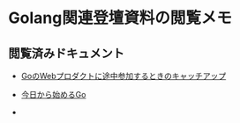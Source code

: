 # Golang関連登壇資料の閲覧メモ

## 閲覧済みドキュメント
- [GoのWebプロダクトに途中参加するときのキャッチアップ](/_documents/Golang関連登壇資料のメモ/GoのWebプロダクトに途中参加するときのキャッチアップ.md)

- [今日から始めるGo](/_documents/Golang関連登壇資料の閲覧メモ/今日から始めるGo.md)
- 